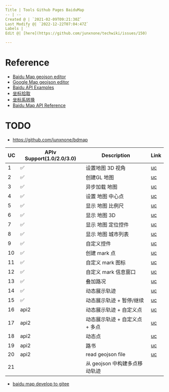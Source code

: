 ```yaml
---
Title | Tools Github Pages BaiduMap
-- | --
Created @ | `2021-02-09T09:21:30Z`
Last Modify @| `2022-12-22T07:04:47Z`
Labels | ``
Edit @| [here](https://github.com/junxnone/techwiki/issues/150)

---
```

# Reference
- [Baidu Map geojson editor](https://lyj289.github.io/BaiduMap-geojson-editor/)
- [Google Map geojson editor](https://tomscholz.github.io/geojson-editor/)
- [Baidu API Examples](http://lbsyun.baidu.com/jsdemo.htm#webgl0_1)
- [坐标拾取](http://api.map.baidu.com/lbsapi/getpoint/index.html)
- [坐标系转换](https://github.com/hujiulong/gcoord/wiki/%E5%9C%B0%E7%90%86%E5%9D%90%E6%A0%87%E7%B3%BB)
- [Baidu Map API Reference](https://mapopen-pub-jsapi.bj.bcebos.com/jsapi/reference/jsapi_reference.html)
# TODO
- https://github.com/junxnone/bdmap

UC | APIv Support(1.0/2.0/3.0) |  Description | Link
-- | -- | -- | --
1 | ✅  | 设置地图 3D 视角 | [uc](https://junxnone.github.io/bdmap/uc/1api1)
2 | ✅ | 创建GL 地图| [uc](https://junxnone.github.io/bdmap/uc/2api1)
3 | ✅ | 异步加载 地图| [uc](https://junxnone.github.io/bdmap/uc/3api1)
4 | ✅ |设置 地图 中心点 | [uc](https://junxnone.github.io/bdmap/uc/4api1)
5 | ✅ |显示 地图 比例尺 | [uc](https://junxnone.github.io/bdmap/uc/5api1)
6 | ✅ |显示 地图 3D | [uc](https://junxnone.github.io/bdmap/uc/6api1)
7 | ✅ |显示 地图 定位控件 | [uc](https://junxnone.github.io/bdmap/uc/7api1)
8 | ✅ |显示 地图 城市列表 | [uc](https://junxnone.github.io/bdmap/uc/8api1)
9 | ✅ |自定义控件 | [uc](https://junxnone.github.io/bdmap/uc/9api1)
10 | ✅ |创建 mark 点 | [uc](https://junxnone.github.io/bdmap/uc/10api1)
11 | ✅ |自定义 mark 图标 | [uc](https://junxnone.github.io/bdmap/uc/11api1)
12 | ✅ |自定义 mark 信息窗口 | [uc](https://junxnone.github.io/bdmap/uc/12api1)
13 | ✅ |叠加路况 | [uc](https://junxnone.github.io/bdmap/uc/13api1)
14 | ✅ |动态展示轨迹 | [uc](https://junxnone.github.io/bdmap/uc/14api1)
15 | ✅ |动态展示轨迹 + 暂停/继续| [uc](https://junxnone.github.io/bdmap/uc/15api1)
16 | api2 |动态展示轨迹 + 自定义点| [uc](https://junxnone.github.io/bdmap/uc/16api2)
17 | api2 |动态展示轨迹 + 自定义点 + 多点| [uc](https://junxnone.github.io/bdmap/uc/17api2)
18 | api2 |动态点| [uc](https://junxnone.github.io/bdmap/uc/18api2)
19 | api2 |路书| [uc](https://junxnone.github.io/bdmap/uc/19api2)
20 | api2 |read geojson file| [uc](https://junxnone.github.io/bdmap/uc/geopoint)
21 | | 从 geojson 中构建多点移动轨迹 | 



- [baidu map develop to gitee](./baidu_map_develop_to_gitee)
